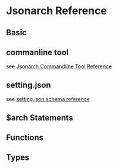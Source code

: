 # Jsonarch Reference

## Basic

## commanline tool

see [Jsonarch Commandline Tool Reference](./commandline.md)

## setting.json

see [setting.json schema reference](./reference.md#setting.json)

## $arch Statements

## Functions

## Types

